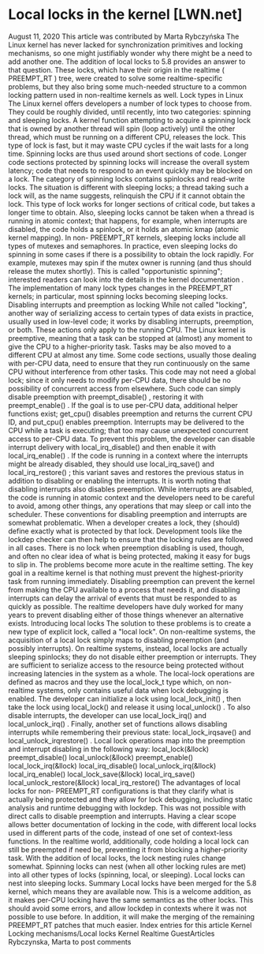 # Local locks in the kernel [LWN.net]

August 11, 2020
This article was contributed by Marta Rybczyńska
The Linux kernel has never lacked for synchronization primitives and
locking mechanisms, so one might justifiably wonder why there might be a
need to add another one.  The addition of
local
locks
to 5.8 provides an answer to that question.  These locks,
which have their origin in the realtime (
PREEMPT_RT
) tree, were
created to solve some realtime-specific problems, but they also bring some
much-needed structure to a common locking pattern used in non-realtime
kernels as well.
Lock types in Linux
The Linux kernel offers developers a number of lock types to choose
from. They could be roughly divided, until recently, into two categories:
spinning and sleeping locks.
A kernel function attempting to acquire a spinning lock that is
owned by another thread will 
spin (loop actively) until the other thread, which must be running on a
different CPU, releases the lock. This type of lock is fast, but it may
waste CPU cycles if the wait lasts for a long time. Spinning locks are thus
used around short sections
of code. Longer code sections protected by spinning locks will increase
the overall system latency; code that needs to respond to an event quickly
may be blocked on a lock. The category of spinning locks contains
spinlocks and read-write locks.
The situation is different with sleeping locks; a thread
taking such a lock will, as the name suggests, relinquish the CPU if it cannot
obtain the lock. This type of lock works for longer sections of
critical code, but  takes a longer time to obtain. Also,
sleeping locks cannot be taken when a thread is running in atomic
context; that happens, for example, when interrupts are disabled, the code
holds
a spinlock, or it holds an
atomic
kmap
(atomic kernel mapping).  In
non-
PREEMPT_RT
kernels, sleeping locks include all types of
mutexes and semaphores. 
In practice, even sleeping locks do spinning in some cases if there
is a possibility to obtain the lock rapidly. For example, mutexes
may spin if the mutex owner is running  (and thus should release the mutex
shortly).  This is called "opportunistic
spinning"; interested readers can look into the details in the
kernel
documentation
.
The implementation of many lock types changes in
the
PREEMPT_RT
kernels; in particular, most spinning locks becoming
sleeping locks.
Disabling interrupts and preemption as locking
While not called "locking", another way of serializing access to certain
types of data exists in practice,
usually used in low-level code; it works by disabling interrupts,
preemption, or both.  These actions only apply to the running CPU.
The Linux kernel is preemptive, meaning that a task can be stopped at
(almost) any moment to give the CPU to a higher-priority task.  Tasks may be
also moved to a different CPU at almost any time. Some code sections,
usually those dealing with 
per-CPU data, need to ensure that they run continuously on the same CPU
without interference from other tasks.
This code may not need a global
lock; since it only needs to modify per-CPU data, there should be no
possibility of concurrent access from elsewhere.  Such code can simply
disable preemption  with
preempt_disable()
,
restoring it with
preempt_enable()
.  If the goal is to use
per-CPU data, additional helper functions exist;
get_cpu()
disables preemption and returns the current CPU ID, and
put_cpu()
enables preemption.
Interrupts may be delivered to the CPU while a task is executing; that
too may cause unexpected concurrent access to per-CPU data.
To prevent this problem, the developer can disable interrupt
delivery with
local_irq_disable()
and then enable it with
local_irq_enable()
. If the code is running in a context where
the interrupts might be already disabled, they should use
local_irq_save()
and
local_irq_restore()
; this
variant saves and restores the previous status in addition to
disabling or enabling the interrupts. It is worth
noting that disabling interrupts also disables preemption.
While interrupts are disabled, the code is running in atomic context and the
developers need to be careful to avoid, among other things, any operations
that may sleep or call into the scheduler.
These conventions for disabling preemption and interrupts are somewhat
problematic.  When a developer creates a lock, they (should) define exactly
what is protected by that lock.  Development tools like the lockdep checker
can then help to ensure that the locking rules are followed in all cases.
There
is
no lock when preemption disabling is used, though, and
often no clear idea of what is
being protected, making it easy for bugs to slip in.
The problems become more acute in the realtime setting.  The key
goal in a realtime kernel is that nothing must prevent the highest-priority
task from running immediately.  Disabling preemption can prevent the kernel
from making the CPU available to a process that needs it, and disabling
interrupts can delay the arrival of events that must be responded to as
quickly as possible.  The realtime developers have duly worked for many
years to prevent disabling either of those things whenever an alternative exists.
Introducing local locks
The solution to these problems is to create a new type of explicit lock,
called a "local lock".  On non-realtime systems, the acquisition of a local
lock simply maps to disabling preemption (and possibly interrupts).  On
realtime systems, instead, local locks are actually sleeping spinlocks;
they do not disable either preemption or interrupts.  They are sufficient
to serialize access to the resource being protected without increasing
latencies in the system as a whole.
The local-lock operations are defined as macros and they use the
local_lock_t
type which, on non-realtime systems, only contains
useful data when lock debugging is enabled. The developer can initialize a
lock using
local_lock_init()
, then take the lock using
local_lock()
and release it using
local_unlock()
.  To
also disable interrupts, the developer can use
local_lock_irq()
and
local_unlock_irq()
.  Finally, another set of functions allows
disabling interrupts while remembering their previous state:
local_lock_irqsave()
and
local_unlock_irqrestore()
.
Local lock operations map into the preemption and interrupt
disabling in the following way:
local_lock(&llock)             preempt_disable()
     local_unlock(&llock)           preempt_enable()
     local_lock_irq(&llock)         local_irq_disable()
     local_unlock_irq(&llock)       local_irq_enable()
     local_lock_save(&llock)        local_irq_save()
     local_unlock_restore(&llock)   local_irq_restore()
The advantages of local locks for non-
PREEMPT_RT
configurations
is that they clarify what is actually being protected and
they allow for lock debugging, including static analysis and
runtime debugging with lockdep. This was not possible with direct
calls to disable preemption and interrupts. Having a clear scope 
allows better documentation of locking in the code, with different
local locks used in different parts of the code, instead of one set of
context-less functions.  In the realtime world, additionally, code holding a
local lock can still be preempted if need be, preventing it from blocking a
higher-priority task.
With the addition of local locks, the lock nesting rules change
somewhat. Spinning locks can nest (when all other locking rules are
met) into all other types of locks (spinning, local, or sleeping).
Local locks can nest into sleeping locks.
Summary
Local locks have been merged for the 5.8 kernel, which means they
are available now. This is a welcome
addition, as it makes per-CPU locking have the same semantics as
the other locks. This should avoid some errors, and allow lockdep in
contexts where it was not possible to use before. In addition, it will make
the merging of the remaining
PREEMPT_RT
patches that much easier.
Index entries for this article
Kernel
Locking mechanisms/Local locks
Kernel
Realtime
GuestArticles
Rybczynska, Marta
to post comments